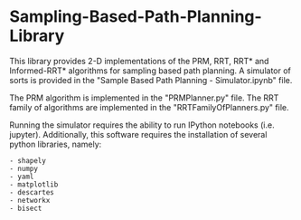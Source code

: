 # Sampling-Based-Path-Planning-Library


This library provides 2-D implementations of the PRM, RRT, RRT* and Informed-RRT* algorithms for sampling based path planning.
A simulator of sorts is provided in the "Sample Based Path Planning - Simulator.ipynb" file.

The PRM algorithm is implemented in the "PRMPlanner.py" file.
The RRT family of algorithms are implemented in the "RRTFamilyOfPlanners.py" file.

Running the simulator requires the ability to run IPython notebooks (i.e. jupyter).
Additionally, this software requires the installation of several python libraries, namely:

	- shapely
	- numpy
	- yaml
	- matplotlib
	- descartes
	- networkx
	- bisect